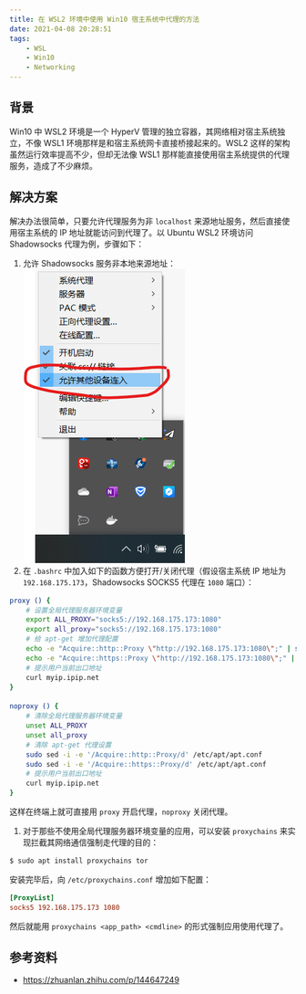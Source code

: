 ```yaml
---
title: 在 WSL2 环境中使用 Win10 宿主系统中代理的方法
date: 2021-04-08 20:28:51
tags:
    - WSL
    - Win10
    - Networking
---
```


## 背景

Win10 中 WSL2 环境是一个 HyperV 管理的独立容器，其网络相对宿主系统独立，不像 WSL1 环境那样是和宿主系统网卡直接桥接起来的。WSL2 这样的架构虽然运行效率提高不少，但却无法像 WSL1 那样能直接使用宿主系统提供的代理服务，造成了不少麻烦。

## 解决方案

解决办法很简单，只要允许代理服务为非 `localhost` 来源地址服务，然后直接使用宿主系统的 IP 地址就能访问到代理了。以 Ubuntu WSL2 环境访问 Shadowsocks 代理为例，步骤如下：

1. 允许 Shadowsocks 服务非本地来源地址：
   ![](/images/wsl2-use-win10-proxy/ss-config.png)
1. 在 `.bashrc` 中加入如下的函数方便打开/关闭代理（假设宿主系统 IP 地址为 `192.168.175.173`，Shadowsocks SOCKS5 代理在 `1080` 端口）：
```bash
proxy () {
    # 设置全局代理服务器环境变量
    export ALL_PROXY="socks5://192.168.175.173:1080"
    export all_proxy="socks5://192.168.175.173:1080"
    # 给 apt-get 增加代理配置
    echo -e "Acquire::http::Proxy \"http://192.168.175.173:1080\";" | sudo tee -a /etc/apt/apt.conf > /dev/null
    echo -e "Acquire::https::Proxy \"http://192.168.175.173:1080\";" | sudo tee -a /etc/apt/apt.conf > /dev/null
    # 提示用户当前出口地址
    curl myip.ipip.net
}

noproxy () {
    # 清除全局代理服务器环境变量
    unset ALL_PROXY
    unset all_proxy
    # 清除 apt-get 代理设置
    sudo sed -i -e '/Acquire::http::Proxy/d' /etc/apt/apt.conf
    sudo sed -i -e '/Acquire::https::Proxy/d' /etc/apt/apt.conf
    # 提示用户当前出口地址
    curl myip.ipip.net
}
```
这样在终端上就可直接用 `proxy` 开启代理，`noproxy` 关闭代理。
1. 对于那些不使用全局代理服务器环境变量的应用，可以安装 `proxychains` 来实现拦截其网络通信强制走代理的目的：
```bash
$ sudo apt install proxychains tor
```
安装完毕后，向 `/etc/proxychains.conf` 增加如下配置：
```ini
[ProxyList]
socks5 192.168.175.173 1080
```
然后就能用 `proxychains <app_path> <cmdline>` 的形式强制应用使用代理了。

## 参考资料

* https://zhuanlan.zhihu.com/p/144647249

